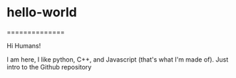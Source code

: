 # hello-world
==============

Hi Humans!

I am here, I like python, C++, and Javascript (that's what I'm made of).
Just intro to the Github repository

